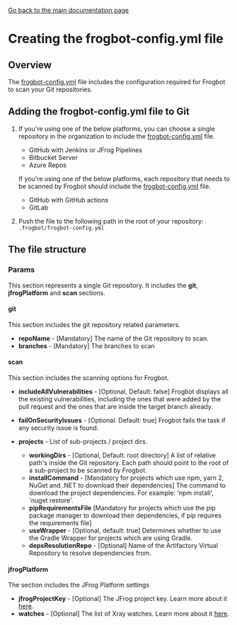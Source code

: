 [Go back to the main documentation page](https://github.com/jfrog/frogbot)

# Creating the frogbot-config.yml file

## Overview

The [frogbot-config.yml](templates/.frogbot/frogbot-config.yml) file includes the configuration required for Frogbot to scan your Git repositories.

## Adding the frogbot-config.yml file to Git

1. If you're using one of the below platforms, you can choose a single repository in the organization to include the [frogbot-config.yml](templates/.frogbot/frogbot-config.yml) file.
    - GitHub with Jenkins or JFrog Pipelines
    - Bitbucket Server
    - Azure Repos

   If you're using one of the below platforms, each repository that needs to be scanned by Frogbot should include the [frogbot-config.yml](templates/.frogbot/frogbot-config.yml) file.
    - GitHub with GitHub actions
    - GitLab

2. Push the file to the following path in the root of your repository: `.frogbot/frogbot-config.yml`

## The file structure
### Params

This section represents a single Git repository. It includes the **git**, **jfrogPlatform** and **scan** sections.

#### git

This section includes the git repository related parameters.

- **repoName** - [Mandatory] The name of the Git repository to scan.
- **branches** - [Mandatory] The branches to scan

#### scan

This section includes the scanning options for Frogbot.

- **includeAllVulnerabilities** - [Optional, Default: false] Frogbot displays all the existing vulnerabilities, including the ones that were added by the pull request and the ones that are inside the target branch already.

- **failOnSecurityIssues** - [Optional. Default: true] Frogbot fails the task if any security issue is found.
- **projects** - List of sub-projects / project dirs.
    - **workingDirs** - [Optional, Default: root directory] A list of relative path's inside the Git repository. Each path should point to the root of a sub-project to be scanned by Frogbot.
    - **installCommand** - [Mandatory for projects which use npm, yarn 2, NuGet and .NET to download their dependencies] The command to download the project dependencies. For example: 'npm install', 'nuget restore'.
    - **pipRequirementsFile** [Mandatory for projects which use the pip package manager to download their dependencies, if pip requires the requirements file]
    - **useWrapper** - [Optional, default: true] Determines whether to use the Gradle Wrapper for projects which are using Gradle.
    - **depsResolutionRepo** - [Optional] Name of the Artifactory Virtual Repository to resolve dependencies from.

#### jfrogPlatform

The section includes the JFrog Platform settings

- **jfrogProjectKey** - [Optional] The JFrog project key. Learn more about it [here](https://www.jfrog.com/confluence/display/JFROG/Projects).
- **watches** - [Optional] The list of Xray watches. Learn more about it [here](https://www.jfrog.com/confluence/display/JFROG/Configuring+Xray+Watches).
